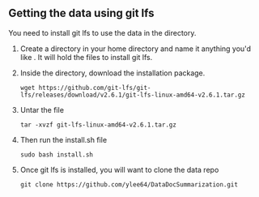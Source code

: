 ## Getting the data using git lfs 
You need to install git lfs to use the data in the directory. 

1. Create a directory in your home directory and name it anything you'd like    . It will hold the files to install git lfs. 
 
2. Inside the directory, download the installation package. 
    ```
    wget https://github.com/git-lfs/git-lfs/releases/download/v2.6.1/git-lfs-linux-amd64-v2.6.1.tar.gz
    ```  
3. Untar the file 
    ```
    tar -xvzf git-lfs-linux-amd64-v2.6.1.tar.gz
    ```
4. Then run the install.sh file
    ```
    sudo bash install.sh
    ``` 
5. Once git lfs is installed, you will want to clone the data repo
    ```
    git clone https://github.com/ylee64/DataDocSummarization.git
    ```
